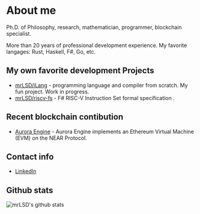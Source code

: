 # About me
Ph.D. of Philosophy, research, mathematician, programmer, blockchain specialist.

More than 20 years of professional development experience. My favorite langages: Rust, Haskell, F#, Go, etc.
## My own favorite development Projects

* [mrLSD/iLang](https://github.com/mrLSD/iLang) - programming language and compiler from scratch. 
My fun project.  Work in progress.
* [mrLSD/riscv-fs](https://github.com/mrLSD/riscv-fs) - F# RISC-V Instruction Set formal specification .

## Recent blockchain contibution
* [Aurora Engine](https://github.com/aurora-is-near/aurora-engine) -  Aurora Engine implements an Ethereum Virtual Machine (EVM) on the NEAR Protocol. 

## Contact info
* [LinkedIn](https://www.linkedin.com/in/evgeny-ukhanov/)

## Github stats
![mrLSD's github stats](https://github-readme-stats.vercel.app/api?username=mrlsd&count_private=true&hide_title=true)
